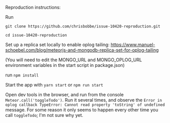 Reproduction instructions:

Run

`git clone https://github.com/chrisbobbe/issue-10420-reproduction.git`

`cd issue-10420-reproduction`

Set up a replica set locally to enable oplog tailing: https://www.manuel-schoebel.com/blog/meteorjs-and-mongodb-replica-set-for-oplog-tailing

(You will need to edit the MONGO_URL and MONGO_OPLOG_URL environment variables in the start script in package.json)

run `npm install`

Start the app with `yarn start` or `npm run start`

Open dev tools in the browser, and run from the console `Meteor.call('toggleTodo')`. Run it several times, and observe the `Error in oplog callback TypeError: Cannot read property 'toString' of undefined
` message. For some reason it only seems to happen every other time you call `toggleTodo`; I'm not sure why yet.

